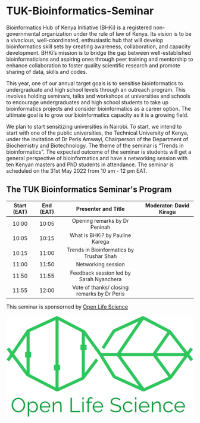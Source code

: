 # TUK-Bioinformatics-Seminar

Bioinformatics Hub of Kenya Initiative (BHKi) is a registered non-governmental organization under the rule of law of Kenya. Its vision is to be a vivacious, well-coordinated, enthusiastic hub that will develop bioinformatics skill sets by creating awareness, collaboration, and capacity development. BHKi’s mission is to bridge the gap between well-established bioinformaticians and aspiring ones through peer training and mentorship to enhance collaboration to foster quality scientific research and promote sharing of data, skills and codes.

This year, one of our annual target goals is to sensitise bioinformatics to undergraduate and high school levels through an outreach program. This involves holding seminars, talks and workshops at universities and schools to encourage undergraduates and high school students to take up bioinformatics projects and consider bioinformatics as a career option. The ultimate goal is to grow our bioinformatics capacity as it is a growing field.

We plan to start sensitizing universities in Nairobi. To start, we intend to start with one of the public universities, the Technical University of Kenya, under the invitation of Dr Peris Amwayi, Chairperson of the Department of Biochemistry and Biotechnology. The theme of the seminar is “Trends in bioinformatics”. The expected outcome of the seminar is students will get a general perspective of bioinformatics and have a networking session with ten Kenyan masters and PhD students in attendance. The seminar is scheduled on the 31st May 2022 from 10 am - 12 pm EAT.


## The TUK Bioinformatics Seminar's Program

|Start (EAT)|End (EAT)|Presenter and Title|Moderator: David Kiragu|
|:---:|:---:|:---:|:---:|
|10:00|10:05|Opening remarks by Dr Peninah| |
|10:05|10:15|What is BHKi? by Pauline Karega| | |
|10:15|11:00|Trends in Bioinformatics by Trushar Shah | | |
|11:00|11:50|Networking session ||
|11:50|11:55|Feedback session led by Sarah Nyanchera| | | |
|11:55|12:00|Vote of thanks/ closing remarks by Dr Peris||


This seminar is sponsorned by [Open Life Science](https://openlifesci.org/) <br/>

![OLS](/images/OLS.logo.png)
